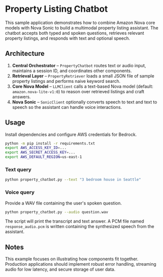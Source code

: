 # Property Listing Chatbot

This sample application demonstrates how to combine Amazon Nova core models with
Nova Sonic to build a multimodal property listing assistant. The chatbot accepts
both typed and spoken questions, retrieves relevant property listings, and
responds with text and optional speech.

## Architecture

1. **Central Orchestrator** – `PropertyChatbot` routes text or audio input,
   maintains a session ID, and coordinates other components.
2. **Retrieval Layer** – `PropertyRetriever` loads a small JSON file of sample
   property listings and performs naive keyword search.
3. **Core Nova Model** – `LLMClient` calls a text-based Nova model (default:
   `amazon.nova-lite-v1:0`) to reason over retrieved listings and craft answers.
4. **Nova Sonic** – `SonicClient` optionally converts speech to text and text to
   speech so the assistant can handle voice interactions.

## Usage

Install dependencies and configure AWS credentials for Bedrock.

```bash
python -m pip install -r requirements.txt
export AWS_ACCESS_KEY_ID=...
export AWS_SECRET_ACCESS_KEY=...
export AWS_DEFAULT_REGION=us-east-1
```

### Text query

```bash
python property_chatbot.py --text "3 bedroom house in Seattle"
```

### Voice query

Provide a WAV file containing the user's spoken question.

```bash
python property_chatbot.py --audio question.wav
```

The script will print the transcript and text answer. A PCM file named
`response_audio.pcm` is written containing the synthesized speech from the
assistant.

## Notes

This example focuses on illustrating how components fit together. Production
applications should implement robust error handling, streaming audio for low
latency, and secure storage of user data.

